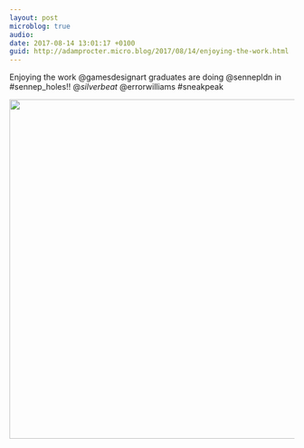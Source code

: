 ```yaml
---
layout: post
microblog: true
audio: 
date: 2017-08-14 13:01:17 +0100
guid: http://adamprocter.micro.blog/2017/08/14/enjoying-the-work.html
---
```

Enjoying the work @gamesdesignart graduates are doing @sennepldn in #sennep_holes!! @_silverbeat_ @errorwilliams #sneakpeak

<img src="http://discursive.adamprocter.co.uk/uploads/2017/1fdba37c5f.jpg" width="600" height="600" />
